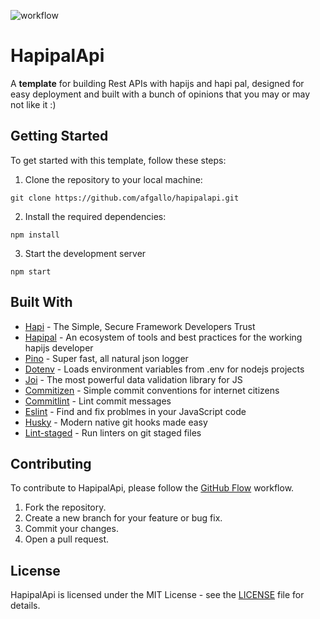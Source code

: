 ![workflow](https://github.com/afgallo/hapipalapi/actions/workflows/main.yml/badge.svg)
# HapipalApi

A **template** for building Rest APIs with hapijs and hapi pal, designed for easy deployment and built with a bunch of opinions that you may or may not like it :)

## Getting Started

To get started with this template, follow these steps:

1. Clone the repository to your local machine:
```console
git clone https://github.com/afgallo/hapipalapi.git
```

2. Install the required dependencies:
```console
npm install
```

3. Start the development server
```console
npm start
```

## Built With

- [Hapi](https://hapi.dev/) - The Simple, Secure Framework Developers Trust
- [Hapipal](https://hapipal.com/) - An ecosystem of tools and best practices for the working hapijs developer
- [Pino](https://github.com/pinojs/pino) - Super fast, all natural json logger
- [Dotenv](https://github.com/motdotla/dotenv) - Loads environment variables from .env for nodejs projects
- [Joi](https://github.com/hapijs/joi) - The most powerful data validation library for JS
- [Commitizen](https://github.com/commitizen/cz-cli) - Simple commit conventions for internet citizens
- [Commitlint](https://) - Lint commit messages
- [Eslint](https://github.com/eslint/eslint) - Find and fix problmes in your JavaScript code
- [Husky](https://github.com/typicode/husky) - Modern native git hooks made easy
- [Lint-staged](https://github.com/okonet/lint-staged) - Run linters on git staged files

## Contributing

To contribute to HapipalApi, please follow the [GitHub Flow](https://guides.github.com/introduction/flow/) workflow.

1. Fork the repository.
2. Create a new branch for your feature or bug fix.
3. Commit your changes.
4. Open a pull request.

## License

HapipalApi is licensed under the MIT License - see the [LICENSE](LICENSE) file for details.